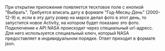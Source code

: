 При открытии приложения появляется тесктовое поле с кнопкой "Выбрать". Требуется вписать дату в формате "Год-Месяц-День" (2000-12-9) и, если в эту дату ровер на марсе делал фото в этот день, то запустится новое Activity, на котором будет показано это фото.
Подключение к API NASA происходит через специальный url-адресс. Для него используется специальный ключ, который NASA предоставляет в индивидуальном порядке. Ответ приходит в формате json.
